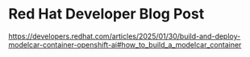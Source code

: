 # Red Hat Developer Blog Post

https://developers.redhat.com/articles/2025/01/30/build-and-deploy-modelcar-container-openshift-ai#how_to_build_a_modelcar_container

